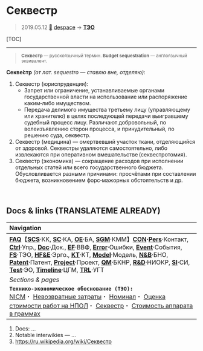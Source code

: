# Секвестр
> 2019.05.12 [🚀](../index/index.md) [despace](index.md) → **[ТЭО](fs.md)**

[TOC]

---

> <small>**Секвестр** — русскоязычный термин. **Budget sequestration** — англоязычный эквивалент.</small>

**Секве́стр** *(от лат. sequestro — ставлю вне, отделяю)*:

   1. Секвестр (юриспруденция):
      - Запрет или ограничение, устанавливаемые органами государственной власти на использование или распоряжение каким‑либо имуществом.
      - Передача делимого имущества третьему лицу (управляющему или хранителю) в целях последующей передачи выигравшему судебный процесс лицу. Различают добровольный, по волеизъявлению сторон процесса, и принудительный, по решению суда, секвестр.
   1. Секвестр (медицина) — омертвевший участок ткани, отделяющийся от здоровой. Секвестры удаляются самостоятельно, либо извлекаются при оперативном вмешательстве (секвестротомия).
   1. Секвестр (экономика) — сокращение расходов при исполнении отдельных статей или всего государственного бюджета. Обусловливается разными причинами: просчётами при составлении бюджета, возникновением форс‑мажорных обстоятельств и др.



<p style="page-break-after:always"> </p>

## Docs & links (TRANSLATEME ALREADY)
|Navigation|
|:--|
|**[FAQ](faq.md)**【**[SCS](scs.md)**·КК, **[SC](sc.md)**·КА, **[OE](oe.md)**·БА, **[SGM](sgm.md)**·КММ】**[CON](contact.md)·[Pers](person.md)**·Контакт, **[Ctrl](control.md)**·Упр., **[Doc](doc.md)**·Док., **[EF](ef.md)**·ВВФ, **[Error](error.md)**·Ошибки, **[Event](event.md)**·События, **[FS](fs.md)**·ТЭО, **[HF&E](hfe.md)**·Эрго., **[KT](kt.md)**·КТ, **[Model](model.md)**·Модель, **[N&B](nnb.md)**·БНО, **[Patent](патент.md)**·Патент, **[Project](project.md)**·Проект, **[QM](qm.md)**·БКНР, **[R&D](rnd.md)**·НИОКР, **[SI](si.md)**·СИ, **[Test](test.md)**·ЭО, **[Timeline](timeline.md)**·ЦГМ, **[TRL](trl.md)**·УГТ|
|*Sections & pages*|
|**`Технико‑экономическое обоснование (ТЭО):`**<br> [NICM](nicm.md)・ [Невозвратные затраты](sunk_cost.md)・ [Номинал](nominal.md)・ [Оценка стоимости работ на НПОЛ](zz_lav.md)・ [Секвестр](budget_seq.md)・ [Стоимость аппарата в граммах](sc_price.md)|

   1. Docs: …
   1. Notable interwikies — …
   1. <https://ru.wikipedia.org/wiki/Секвестр>

